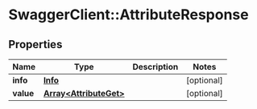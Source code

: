 # SwaggerClient::AttributeResponse

## Properties
Name | Type | Description | Notes
------------ | ------------- | ------------- | -------------
**info** | [**Info**](Info.md) |  | [optional] 
**value** | [**Array&lt;AttributeGet&gt;**](AttributeGet.md) |  | [optional] 


